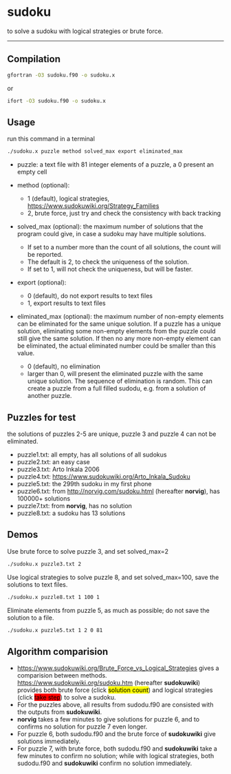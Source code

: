 # sudoku
to solve a sudoku with logical strategies or brute force.

-----------------------------
## Compilation
```bash
gfortran -O3 sudoku.f90 -o sudoku.x
```
or

```bash
ifort -O3 sudoku.f90 -o sudoku.x
```

## Usage
run this command in a terminal

```bash
./sudoku.x puzzle method solved_max export eliminated_max
```

* puzzle: a text file with 81 integer elements of a puzzle, a 0 present an empty cell

* method (optional): 
  * 1 (default), logical strategies, https://www.sudokuwiki.org/Strategy_Families
  * 2, brute force, just try and check the consistency with back tracking
* solved_max (optional): the maximum number of solutions that the program could give, in case a sudoku may have multiple solutions. 
  * If set to a number more than the count of all solutions, the count will be reported. 
  * The default is 2, to check the uniqueness of the solution. 
  * If set to 1, will not check the uniqueness, but will be faster. 
* export (optional):
  * 0 (default), do not export results to text files
  * 1, export results to text files
* eliminated_max (optional): the maximum number of non-empty elements can be eliminated for the same unique solution. If a puzzle has a unique solution, eliminating some non-empty elements from the puzzle could still give the same solution. If then no any more non-empty element can be eliminated, the actual eliminated number could be smaller than this value.
  * 0 (default), no elimination
  * larger than 0, will present the eliminated puzzle with the same unique solution. The sequence of elimination is random. This can create a puzzle from a full filled sudodu, e.g. from a solution of another puzzle.

## Puzzles for test
the solutions of puzzles 2-5 are unique, puzzle 3 and puzzle 4 can not be eliminated.

* puzzle1.txt: all empty, has all solutions of all sudokus
* puzzle2.txt: an easy case
* puzzle3.txt: Arto Inkala 2006
* puzzle4.txt: https://www.sudokuwiki.org/Arto_Inkala_Sudoku
* puzzle5.txt: the 299th sudoku in my first phone
* puzzle6.txt: from http://norvig.com/sudoku.html (hereafter **norvig**), has 100000+ solutions
* puzzle7.txt: from **norvig**, has no solution
* puzzle8.txt: a sudoku has 13 solutions

## Demos

Use brute force to solve puzzle 3, and set solved_max=2

```bash
./sudoku.x puzzle3.txt 2
```

Use logical strategies to solve puzzle 8, and set solved_max=100, save the solutions to text files.

```bash
./sudoku.x puzzle8.txt 1 100 1
```

Eliminate elements from puzzle 5, as much as possible; do not save the solution to a file.

```bash
./sudoku.x puzzle5.txt 1 2 0 81
```


## Algorithm comparision 
* https://www.sudokuwiki.org/Brute_Force_vs_Logical_Strategies gives a comparision between methods.
https://www.sudokuwiki.org/sudoku.htm (hereafter **sudokuwiki**) provides both
brute force (click <mark style="background-color: #FFFF00">solution count</mark>) 
and logical strategies (click <mark style="background-color: #FF0000">take step</mark>) 
to solve a sudoku.
* For the puzzles above, all results from sudodu.f90 are consisted with the outputs from **sudokuwiki**.
* **norvig** takes a few minutes to give solutions for  puzzle 6, 
and to confirms no solution for puzzle 7 even longer.
* For puzzle 6, both sudodu.f90 and the brute force of **sudokuwiki** give solutions immediately.
* For puzzle 7, with brute force, both sudodu.f90 and **sudokuwiki** take a few minutes to confirm no solution; 
while with logical strategies, both sudodu.f90 and **sudokuwiki** confirm no solution immediately.
